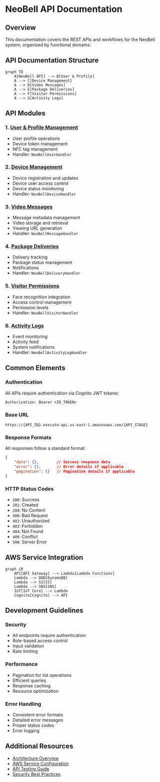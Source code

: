 # NeoBell API Documentation

## Overview
This documentation covers the REST APIs and workflows for the NeoBell system, organized by functional domains.

## API Documentation Structure

```mermaid
graph TD
    A[NeoBell API] --> B[User & Profile]
    A --> C[Device Management]
    A --> D[Video Messages]
    A --> E[Package Deliveries]
    A --> F[Visitor Permissions]
    A --> G[Activity Logs]
```

## API Modules

### 1. [User & Profile Management](01_user_profile_api.md)
- User profile operations
- Device token management
- NFC tag management
- Handler: `NeoBellUserHandler`

### 2. [Device Management](02_device_management_api.md)
- Device registration and updates
- Device user access control
- Device status monitoring
- Handler: `NeoBellDeviceHandler`

### 3. [Video Messages](03_video_messages_api.md)
- Message metadata management
- Video storage and retrieval
- Viewing URL generation
- Handler: `NeoBellMessageHandler`

### 4. [Package Deliveries](04_package_deliveries_api.md)
- Delivery tracking
- Package status management
- Notifications
- Handler: `NeoBellDeliveryHandler`

### 5. [Visitor Permissions](05_visitor_permissions_api.md)
- Face recognition integration
- Access control management
- Permission levels
- Handler: `NeoBellVisitorHandler`

### 6. [Activity Logs](06_activity_logs_api.md)
- Event monitoring
- Activity feed
- System notifications
- Handler: `NeoBellActivityLogHandler`

## Common Elements

### Authentication
All APIs require authentication via Cognito JWT tokens:
```http
Authorization: Bearer <ID_TOKEN>
```

### Base URL
```
https://{API_ID}.execute-api.us-east-1.amazonaws.com/{API_STAGE}
```

### Response Formats
All responses follow a standard format:
```json
{
    "data": {},        // Success response data
    "error": {},       // Error details if applicable
    "pagination": {}   // Pagination details if applicable
}
```

### HTTP Status Codes
- `200`: Success
- `201`: Created
- `204`: No Content
- `400`: Bad Request
- `401`: Unauthorized
- `403`: Forbidden
- `404`: Not Found
- `409`: Conflict
- `500`: Server Error

## AWS Service Integration

```mermaid
graph LR
    API[API Gateway] --> Lambda[Lambda Functions]
    Lambda --> DDB[DynamoDB]
    Lambda --> S3[S3]
    Lambda --> SNS[SNS]
    IoT[IoT Core] --> Lambda
    Cognito[Cognito] --> API
```

## Development Guidelines

### Security
- All endpoints require authentication
- Role-based access control
- Input validation
- Rate limiting

### Performance
- Pagination for list operations
- Efficient queries
- Response caching
- Resource optimization

### Error Handling
- Consistent error formats
- Detailed error messages
- Proper status codes
- Error logging

## Additional Resources
- [Architecture Overview](../device_management_module.md)
- [AWS Service Configuration](https://docs.aws.amazon.com)
- [API Testing Guide](https://docs.aws.amazon.com/apigateway)
- [Security Best Practices](https://docs.aws.amazon.com/security)